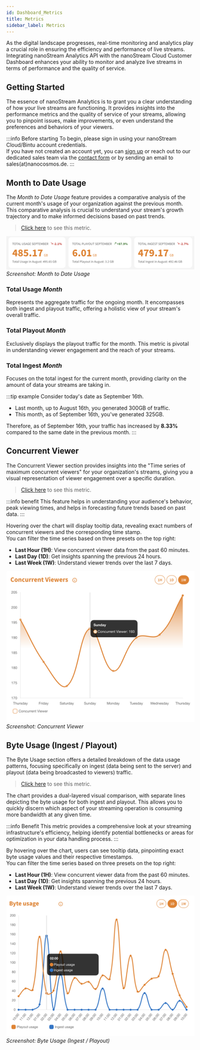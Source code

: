 ```yaml
---
id: Dashboard_Metrics
title: Metrics
sidebar_label: Metrics
---
```


As the digital landscape progresses, real-time monitoring and analytics play a crucial role in ensuring the efficiency and performance of live streams. Integrating nanoStream Analytics API with the nanoStream Cloud Customer Dashboard enhances your ability to monitor and analyze live streams in terms of performance and the quality of service.

## Getting Started

The essence of nanoStream Analytics is to grant you a clear understanding of how your live streams are functioning. It provides insights into the performance metrics and the quality of service of your streams, allowing you to pinpoint issues, make improvements, or even understand the preferences and behaviors of your viewers.

:::info Before starting
To begin, please sign in using your nanoStream Cloud/Bintu account credentials. <br/>
If you have not created an account yet, you can [sign up](https://dashboard.nanostream.cloud/auth?signup) or reach out to our dedicated sales team via the [contact form](https://www.nanocosmos.de/contact) or by sending an email to sales(at)nanocosmos.de.
:::

## Month to Date Usage

The *Month to Date Usage* feature provides a comparative analysis of the current month's usage of your organization against the previous month. 
This comparative analysis is crucial to understand your stream's growth trajectory and to make informed decisions based on past trends.

> [Click here](https://dashboard.nanostream.cloud) to see this metric.

![Screenshot: Month to Date Usage](../assets/cloud-frontend/cf-month-to-date-closeup.png)
*Screenshot: Month to Date Usage*

### Total Usage *Month*
Represents the aggregate traffic for the ongoing month. It encompasses both ingest and playout traffic, offering a holistic view of your stream's overall traffic.

### Total Playout *Month*
Exclusively displays the playout traffic for the month. This metric is pivotal in understanding viewer engagement and the reach of your streams.

### Total Ingest *Month*
Focuses on the total ingest for the current month, providing clarity on the amount of data your streams are taking in.

:::tip example
Consider today's date as September 16th.
- Last month, up to August 16th, you generated 300GB of traffic.
- This month, as of September 16th, you've generated 325GB.

Therefore, as of September 16th, your traffic has increased by **8.33%** compared to the same date in the previous month.
:::


## Concurrent Viewer

The Concurrent Viewer section provides insights into the "Time series of maximum concurrent viewers" for your organization's streams, giving you a visual representation of viewer engagement over a specific duration.

> [Click here](https://dashboard.nanostream.cloud/metrics) to see this metric.

:::info benefit
This feature helps in understanding your audience's behavior, peak viewing times, and helps in forecasting future trends based on past data.
:::

Hovering over the chart will display tooltip data, revealing exact numbers of concurrent viewers and the corresponding time stamp. <br/>
You can filter the time series based on three presets on the top right:

- **Last Hour (1H)**: View concurrent viewer data from the past 60 minutes.
- **Last Day (1D)**: Get insights spanning the previous 24 hours.
- **Last Week (1W)**: Understand viewer trends over the last 7 days.

![Screenshot: Concurrent Viewer](../assets/cloud-frontend/cf-concurrent_viewer.png)
*Screenshot: Concurrent Viewer*


## Byte Usage (Ingest / Playout)

The Byte Usage section offers a detailed breakdown of the data usage patterns, focusing specifically on ingest (data being sent to the server) and playout (data being broadcasted to viewers) traffic.

> [Click here](https://dashboard.nanostream.cloud/metrics) to see this metric.

The chart provides a dual-layered visual comparison, with separate lines depicting the byte usage for both ingest and playout. This allows you to quickly discern which aspect of your streaming operation is consuming more bandwidth at any given time.

:::info Benefit
This metric provides a comprehensive look at your streaming infrastructure's efficiency, helping identify potential bottlenecks or areas for optimization in your data handling process.
:::

By hovering over the chart, users can see tooltip data, pinpointing exact byte usage values and their respective timestamps. <br/>
You can filter the time series based on three presets on the top right:

- **Last Hour (1H)**: View concurrent viewer data from the past 60 minutes.
- **Last Day (1D)**: Get insights spanning the previous 24 hours.
- **Last Week (1W)**: Understand viewer trends over the last 7 days.


![Screenshot: Byte Usage (Ingest / Playout)](../assets/cloud-frontend/cf-usage.png)
*Screenshot: Byte Usage (Ingest / Playout)*